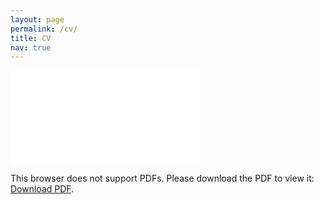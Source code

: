 ```yaml
---
layout: page
permalink: /cv/
title: CV
nav: true
---
```



<object data="/assets/pdf/CV_JinwooPark_June2022.pdf" type="application/pdf" width="800px" height="1000px">
    <embed src="/assets/pdf/CV_JinwooPark_June2022.pdf" type="application/pdf">
        <p>This browser does not support PDFs. Please download the PDF to view it: <a href="http://yoursite.com/the.pdf">Download PDF</a>.</p>
    </embed>
</object>
